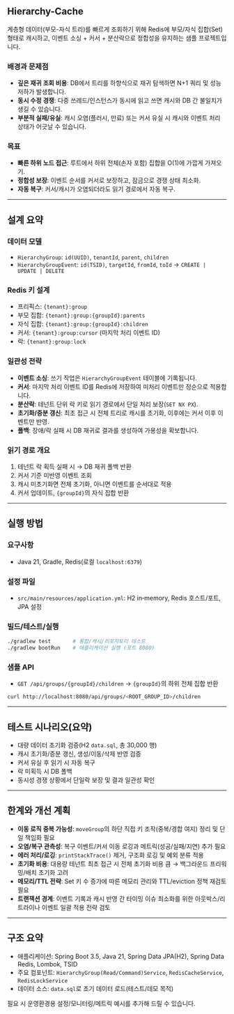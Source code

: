 ## Hierarchy-Cache

계층형 데이터(부모-자식 트리)를 빠르게 조회하기 위해 Redis에 부모/자식 집합(Set) 형태로 캐시하고,
이벤트 소싱 + 커서 + 분산락으로 정합성을 유지하는 샘플 프로젝트입니다.

### 배경과 문제점
- **깊은 재귀 조회 비용**: DB에서 트리를 하향식으로 재귀 탐색하면 N+1 쿼리 및 성능 저하가 발생합니다.
- **동시 수정 경쟁**: 다중 쓰레드/인스턴스가 동시에 읽고 쓰면 캐시와 DB 간 불일치가 생길 수 있습니다.
- **부분적 실패/유실**: 캐시 오염(플러시, 만료) 또는 커서 유실 시 캐시와 이벤트 처리 상태가 어긋날 수 있습니다.

### 목표
- **빠른 하위 노드 접근**: 루트에서 하위 전체(손자 포함) 집합을 O(1)에 가깝게 가져오기.
- **정합성 보장**: 이벤트 순서를 커서로 보장하고, 잠금으로 경쟁 상태 최소화.
- **자동 복구**: 커서/캐시가 오염되더라도 읽기 경로에서 자동 복구.

---

## 설계 요약

### 데이터 모델
- `HierarchyGroup`: `id(UUID)`, `tenantId`, `parent`, `children`
- `HierarchyGroupEvent`: `id(TSID)`, `targetId`, `fromId`, `toId` → `CREATE | UPDATE | DELETE`

### Redis 키 설계
- 프리픽스: `{tenant}:group`
- 부모 집합: `{tenant}:group:{groupId}:parents`
- 자식 집합: `{tenant}:group:{groupId}:children`
- 커서: `{tenant}:group:cursor` (마지막 처리 이벤트 ID)
- 락: `{tenant}:group:lock`

### 일관성 전략
- **이벤트 소싱**: 쓰기 작업은 `HierarchyGroupEvent` 테이블에 기록됩니다.
- **커서**: 마지막 처리 이벤트 ID를 Redis에 저장하여 미처리 이벤트만 정순으로 적용합니다.
- **분산락**: 테넌트 단위 락 키로 읽기 경로에서 단일 처리 보장(`SET NX PX`).
- **초기화/증분 갱신**: 최초 접근 시 전체 트리로 캐시를 초기화, 이후에는 커서 이후 이벤트만 반영.
- **폴백**: 장애/락 실패 시 DB 재귀로 결과를 생성하여 가용성을 확보합니다.

### 읽기 경로 개요
1) 테넌트 락 획득 실패 시 → DB 재귀 폴백 반환
2) 커서 기준 미반영 이벤트 조회
3) 캐시 미초기화면 전체 초기화, 아니면 이벤트를 순서대로 적용
4) 커서 업데이트, `{groupId}`의 자식 집합 반환

---

## 실행 방법

### 요구사항
- Java 21, Gradle, Redis(로컬 `localhost:6379`)

### 설정 파일
- `src/main/resources/application.yml`: H2 in‑memory, Redis 호스트/포트, JPA 설정

### 빌드/테스트/실행
```bash
./gradlew test       # 통합/캐시/리포지토리 테스트
./gradlew bootRun    # 애플리케이션 실행 (포트 8080)
```

### 샘플 API
- `GET /api/groups/{groupId}/children` → `{groupId}`의 하위 전체 집합 반환
```bash
curl http://localhost:8080/api/groups/<ROOT_GROUP_ID>/children
```

---

## 테스트 시나리오(요약)
- 대량 데이터 초기화 검증(H2 `data.sql`, 총 30,000 행)
- 캐시 초기화/증분 갱신, 생성/이동/삭제 반영 검증
- 커서 유실 후 읽기 시 자동 복구
- 락 미획득 시 DB 폴백
- 동시성 경쟁 상황에서 단일락 보장 및 결과 일관성 확인

---

## 한계와 개선 계획
- **이동 로직 중복 가능성**: `moveGroup`의 하단 직접 키 조작(중복/경합 여지) 정리 및 단일 책임화 필요
- **오염/복구 관측성**: 복구 이벤트/커서 이동 로깅과 메트릭(성공/실패/지연) 추가 필요
- **에러 처리/로깅**: `printStackTrace()` 제거, 구조화 로깅 및 예외 분류 적용
- **초기화 비용**: 대용량 테넌트 최초 접근 시 전체 초기화 비용 큼 → 백그라운드 프리워밍/배치 초기화 고려
- **메모리/TTL 전략**: Set 키 수 증가에 따른 메모리 관리와 TTL/eviction 정책 재검토 필요
- **트랜잭션 경계**: 이벤트 기록과 캐시 반영 간 타이밍 이슈 최소화를 위한 아웃박스/리트라이나 이벤트 일괄 적용 전략 검토

---

## 구조 요약
- 애플리케이션: Spring Boot 3.5, Java 21, Spring Data JPA(H2), Spring Data Redis, Lombok, TSID
- 주요 컴포넌트: `HierarchyGroup(Read/Command)Service`, `RedisCacheService`, `RedisLockService`
- 데이터 소스: `data.sql`로 초기 데이터 로드(테스트/데모 목적)

필요 시 운영환경용 설정/모니터링/메트릭 예시를 추가해 드릴 수 있습니다.
